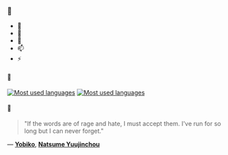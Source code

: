 ### 👋

- 🔭
- 🌱
- 💬
- 📫
- ⚡

#### 🧏

[![Most used languages](https://github-readme-stats-aynah.vercel.app/api/top-langs/?username=aynh&theme=solarized-dark&langs_count=6&layout=compact&hide_title=true)](https://github.com/anuraghazra/github-readme-stats#gh-dark-mode-only)
[![Most used languages](https://github-readme-stats-aynah.vercel.app/api/top-langs/?username=aynh&theme=solarized-light&langs_count=6&layout=compact&hide_title=true)](https://github.com/anuraghazra/github-readme-stats#gh-light-mode-only)

#### 💬

> "If the words are of rage and hate, I must accept them. I've run for so long but I can never forget."

&mdash; [**Yobiko**](https://myanimelist.net/character.php?q=Yobiko&cat=character), [**Natsume Yuujinchou**](https://myanimelist.net/search/all?q=Natsume%20Yuujinchou&cat=all)
